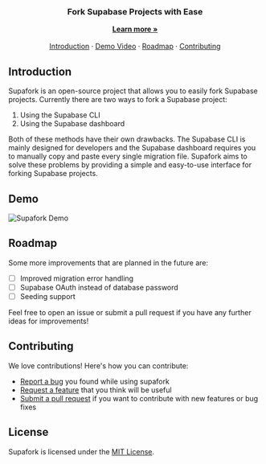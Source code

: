 <p align="center" style="margin-top: 120px">
  <h3 align="center">Fork Supabase Projects with Ease</h3>
  
  <p align="center">
    <a href="https://supafork.com"><strong>Learn more »</strong></a>
    <br />
    <br />
    <a href="https://github.com/chroxify/supafork/tree/main#introduction">Introduction</a>
    ·
    <a href="https://github.com/chroxify/supafork/tree/main#demo">Demo Video</a>
    ·
    <a href="https://github.com/chroxify/supafork/tree/main#roadmap">Roadmap</a>
    ·
    <a href="https://github.com/chroxify/supafork/tree/main#contributing">Contributing</a>
  </p>
</p>

## Introduction

Supafork is an open-source project that allows you to easily fork Supabase projects. Currently there are two ways to fork a Supabase project:

1. Using the Supabase CLI
2. Using the Supabase dashboard

Both of these methods have their own drawbacks. The Supabase CLI is mainly designed for developers and the Supabase dashboard requires you to manually copy and paste every single migration file. Supafork aims to solve these problems by providing a simple and easy-to-use interface for forking Supabase projects.

## Demo

![Supafork Demo](https://github.com/chroxify/supafork/assets/65873518/ebbc5334-95e8-483f-b98d-aa953c4d8e85)


## Roadmap

Some more improvements that are planned in the future are:

- [ ] Improved migration error handling
- [ ] Supabase OAuth instead of database password
- [ ] Seeding support

Feel free to open an issue or submit a pull request if you have any further ideas for improvements!

## Contributing

We love contributions! Here's how you can contribute:
- [Report a bug](https://github.com/chroxify/supafork/issues/new?labels=bug) you found while using supafork
- [Request a feature](https://github.com/chroxify/supafork/issues/new?labels=enhancement) that you think will be useful
- [Submit a pull request](https://github.com/chroxify/supafork/pulls) if you want to contribute with new features or bug fixes


## License
Supafork is licensed under the [MIT License](https://github.com/chroxify/supafork/blob/main/LICENSE).
